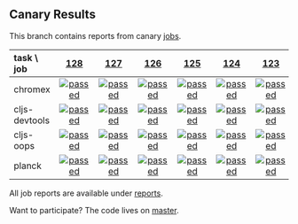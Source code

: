 ## Canary Results

This branch contains reports from canary [jobs](https://github.com/cljs-oss/canary/tree/jobs).

[//]: # (begin_overview_table)

| task \ job | <a href="reports/2017/10/28/job-000128-1.9.946-85b882b" title="job #128 finished on 2017-10-28">128</a> | <a href="reports/2017/10/27/job-000127-1.9.946-85b882b" title="job #127 finished on 2017-10-27">127</a> | <a href="reports/2017/10/26/job-000126-1.9.946-85b882b" title="job #126 finished on 2017-10-26">126</a> | <a href="reports/2017/10/25/job-000125-1.9.946-85b882b" title="job #125 finished on 2017-10-25">125</a> | <a href="reports/2017/10/24/job-000124-1.9.946-85b882b" title="job #124 finished on 2017-10-24">124</a> | <a href="reports/2017/10/23/job-000123-1.9.946-85b882b" title="job #123 finished on 2017-10-23">123</a> | <a href="reports/2017/10/22/job-000122-1.9.946-85b882b" title="job #122 finished on 2017-10-22">122</a> | <a href="reports/2017/10/21/job-000121-1.9.946-85b882b" title="job #121 finished on 2017-10-21">121</a> | <a href="reports/2017/10/20/job-000120-1.9.946-85b882b" title="job #120 finished on 2017-10-20">120</a> | <a href="reports/2017/10/19/job-000119-1.9.946-85b882b" title="job #119 finished on 2017-10-19">119</a> |
| :--- | :---: | :---: | :---: | :---: | :---: | :---: | :---: | :---: | :---: | :---: |
| chromex | <a href="reports/2017/10/28/job-000128-1.9.946-85b882b#-chromex"><img title="passed" src="http://box.binaryage.com/s-passed.svg"><a> | <a href="reports/2017/10/27/job-000127-1.9.946-85b882b#-chromex"><img title="passed" src="http://box.binaryage.com/s-passed.svg"><a> | <a href="reports/2017/10/26/job-000126-1.9.946-85b882b#-chromex"><img title="passed" src="http://box.binaryage.com/s-passed.svg"><a> | <a href="reports/2017/10/25/job-000125-1.9.946-85b882b#-chromex"><img title="passed" src="http://box.binaryage.com/s-passed.svg"><a> | <a href="reports/2017/10/24/job-000124-1.9.946-85b882b#-chromex"><img title="passed" src="http://box.binaryage.com/s-passed.svg"><a> | <a href="reports/2017/10/23/job-000123-1.9.946-85b882b#-chromex"><img title="passed" src="http://box.binaryage.com/s-passed.svg"><a> | <a href="reports/2017/10/22/job-000122-1.9.946-85b882b#-chromex"><img title="passed" src="http://box.binaryage.com/s-passed.svg"><a> | <a href="reports/2017/10/21/job-000121-1.9.946-85b882b#-chromex"><img title="passed" src="http://box.binaryage.com/s-passed.svg"><a> | <a href="reports/2017/10/20/job-000120-1.9.946-85b882b#-chromex"><img title="passed" src="http://box.binaryage.com/s-passed.svg"><a> | <a href="reports/2017/10/19/job-000119-1.9.946-85b882b#-chromex"><img title="passed" src="http://box.binaryage.com/s-passed.svg"><a> |
| cljs-devtools | <a href="reports/2017/10/28/job-000128-1.9.946-85b882b#-cljs-devtools"><img title="passed" src="http://box.binaryage.com/s-passed.svg"><a> | <a href="reports/2017/10/27/job-000127-1.9.946-85b882b#-cljs-devtools"><img title="passed" src="http://box.binaryage.com/s-passed.svg"><a> | <a href="reports/2017/10/26/job-000126-1.9.946-85b882b#-cljs-devtools"><img title="passed" src="http://box.binaryage.com/s-passed.svg"><a> | <a href="reports/2017/10/25/job-000125-1.9.946-85b882b#-cljs-devtools"><img title="passed" src="http://box.binaryage.com/s-passed.svg"><a> | <a href="reports/2017/10/24/job-000124-1.9.946-85b882b#-cljs-devtools"><img title="passed" src="http://box.binaryage.com/s-passed.svg"><a> | <a href="reports/2017/10/23/job-000123-1.9.946-85b882b#-cljs-devtools"><img title="passed" src="http://box.binaryage.com/s-passed.svg"><a> | <a href="reports/2017/10/22/job-000122-1.9.946-85b882b#-cljs-devtools"><img title="passed" src="http://box.binaryage.com/s-passed.svg"><a> | <a href="reports/2017/10/21/job-000121-1.9.946-85b882b#-cljs-devtools"><img title="passed" src="http://box.binaryage.com/s-passed.svg"><a> | <a href="reports/2017/10/20/job-000120-1.9.946-85b882b#-cljs-devtools"><img title="passed" src="http://box.binaryage.com/s-passed.svg"><a> | <a href="reports/2017/10/19/job-000119-1.9.946-85b882b#-cljs-devtools"><img title="passed" src="http://box.binaryage.com/s-passed.svg"><a> |
| cljs-oops | <a href="reports/2017/10/28/job-000128-1.9.946-85b882b#-cljs-oops"><img title="passed" src="http://box.binaryage.com/s-passed.svg"><a> | <a href="reports/2017/10/27/job-000127-1.9.946-85b882b#-cljs-oops"><img title="passed" src="http://box.binaryage.com/s-passed.svg"><a> | <a href="reports/2017/10/26/job-000126-1.9.946-85b882b#-cljs-oops"><img title="passed" src="http://box.binaryage.com/s-passed.svg"><a> | <a href="reports/2017/10/25/job-000125-1.9.946-85b882b#-cljs-oops"><img title="passed" src="http://box.binaryage.com/s-passed.svg"><a> | <a href="reports/2017/10/24/job-000124-1.9.946-85b882b#-cljs-oops"><img title="passed" src="http://box.binaryage.com/s-passed.svg"><a> | <a href="reports/2017/10/23/job-000123-1.9.946-85b882b#-cljs-oops"><img title="passed" src="http://box.binaryage.com/s-passed.svg"><a> | <a href="reports/2017/10/22/job-000122-1.9.946-85b882b#-cljs-oops"><img title="passed" src="http://box.binaryage.com/s-passed.svg"><a> | <a href="reports/2017/10/21/job-000121-1.9.946-85b882b#-cljs-oops"><img title="passed" src="http://box.binaryage.com/s-passed.svg"><a> | <a href="reports/2017/10/20/job-000120-1.9.946-85b882b#-cljs-oops"><img title="passed" src="http://box.binaryage.com/s-passed.svg"><a> | <a href="reports/2017/10/19/job-000119-1.9.946-85b882b#-cljs-oops"><img title="passed" src="http://box.binaryage.com/s-passed.svg"><a> |
| planck | <a href="reports/2017/10/28/job-000128-1.9.946-85b882b#-planck"><img title="passed" src="http://box.binaryage.com/s-passed.svg"><a> | <a href="reports/2017/10/27/job-000127-1.9.946-85b882b#-planck"><img title="passed" src="http://box.binaryage.com/s-passed.svg"><a> | <a href="reports/2017/10/26/job-000126-1.9.946-85b882b#-planck"><img title="passed" src="http://box.binaryage.com/s-passed.svg"><a> | <a href="reports/2017/10/25/job-000125-1.9.946-85b882b#-planck"><img title="passed" src="http://box.binaryage.com/s-passed.svg"><a> | <a href="reports/2017/10/24/job-000124-1.9.946-85b882b#-planck"><img title="passed" src="http://box.binaryage.com/s-passed.svg"><a> | <a href="reports/2017/10/23/job-000123-1.9.946-85b882b#-planck"><img title="passed" src="http://box.binaryage.com/s-passed.svg"><a> | <a href="reports/2017/10/22/job-000122-1.9.946-85b882b#-planck"><img title="passed" src="http://box.binaryage.com/s-passed.svg"><a> | <a href="reports/2017/10/21/job-000121-1.9.946-85b882b#-planck"><img title="passed" src="http://box.binaryage.com/s-passed.svg"><a> | <a href="reports/2017/10/20/job-000120-1.9.946-85b882b#-planck"><img title="passed" src="http://box.binaryage.com/s-passed.svg"><a> | <a href="reports/2017/10/19/job-000119-1.9.946-85b882b#-planck"><img title="passed" src="http://box.binaryage.com/s-passed.svg"><a> |

[//]: # (end_overview_table)

All job reports are available under [reports](reports).

Want to participate? The code lives on [master](https://github.com/cljs-oss/canary/tree/master).
